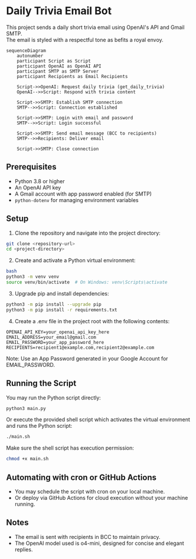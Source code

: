 # Daily Trivia Email Bot

This project sends a daily short trivia email using OpenAI's API and Gmail SMTP.  
The email is styled with a respectful tone as befits a royal envoy.

```mermaid
sequenceDiagram
    autonumber
    participant Script as Script
    participant OpenAI as OpenAI API
    participant SMTP as SMTP Server
    participant Recipients as Email Recipients

    Script->>OpenAI: Request daily trivia (get_daily_trivia)
    OpenAI-->>Script: Respond with trivia content

    Script->>SMTP: Establish SMTP connection
    SMTP-->>Script: Connection established

    Script->>SMTP: Login with email and password
    SMTP-->>Script: Login successful

    Script->>SMTP: Send email message (BCC to recipients)
    SMTP-->>Recipients: Deliver email

    Script->>SMTP: Close connection
```

## Prerequisites

- Python 3.8 or higher
- An OpenAI API key
- A Gmail account with app password enabled (for SMTP)
- `python-dotenv` for managing environment variables

## Setup

1. Clone the repository and navigate into the project directory:

```bash
git clone <repository-url>
cd <project-directory>
```

2. Create and activate a Python virtual environment:

```bash
bash
python3 -m venv venv
source venv/bin/activate  # On Windows: venv\Scripts\activate
```

3. Upgrade pip and install dependencies:

```bash
python3 -m pip install --upgrade pip
python3 -m pip install -r requirements.txt
```

4. Create a .env file in the project root with the following contents:

```env
OPENAI_API_KEY=your_openai_api_key_here
EMAIL_ADDRESS=your_email@gmail.com
EMAIL_PASSWORD=your_app_password_here
RECIPIENTS=recipient1@example.com,recipient2@example.com
```

Note: Use an App Password generated in your Google Account for EMAIL_PASSWORD.

## Running the Script

You may run the Python script directly:

```bash
python3 main.py
```

Or execute the provided shell script which activates the virtual environment and runs the Python script:

```bash
./main.sh
```

Make sure the shell script has execution permission:

```bash
chmod +x main.sh
```

## Automating with cron or GitHub Actions

- You may schedule the script with cron on your local machine.
- Or deploy via GitHub Actions for cloud execution without your machine running.

## Notes

- The email is sent with recipients in BCC to maintain privacy.
- The OpenAI model used is o4-mini, designed for concise and elegant replies.
